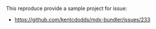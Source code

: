 This reproduce provide a sample project for issue:
- https://github.com/kentcdodds/mdx-bundler/issues/233
